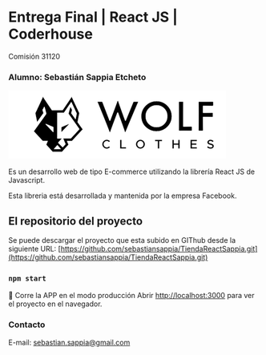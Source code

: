 # Entrega Final | React JS | Coderhouse
Comisión 31120
### Alumno: Sebastián Sappia Etcheto


![Wolf | Tienda de Ropa](https://raw.githubusercontent.com/sebastiansappia/TiendaReactSappia/main/public/readme/logo_wolf.png)

Es un desarrollo web de tipo E-commerce utilizando la librería React JS de Javascript.

Esta libreria está desarrollada y mantenida por la empresa Facebook.

## El repositorio del proyecto
Se puede descargar el proyecto que esta subido en GIThub desde la siguiente URL:
[https://github.com/sebastiansappia/TiendaReactSappia.git](https://github.com/sebastiansappia/TiendaReactSappia.git)

### `npm start`

🐺 Corre la APP en el modo producción
Abrir [http://localhost:3000](http://localhost:3000) para ver el proyecto en el navegador.

### Contacto
E-mail: [sebastian.sappia@gmail.com](mailto:sebastian.sappia@gmail.com)